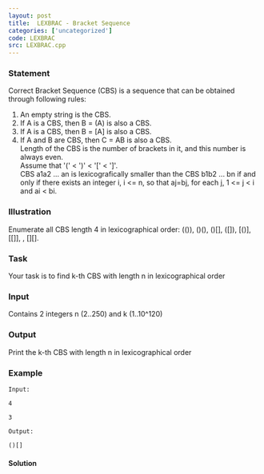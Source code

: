 ```yaml
---
layout: post
title:  LEXBRAC - Bracket Sequence
categories: ['uncategorized']
code: LEXBRAC
src: LEXBRAC.cpp
---
```


### **Statement**

Correct Bracket Sequence (CBS) is a sequence that can be obtained through
following rules:  
1) An empty string is the CBS.  
2) If A is a CBS, then B = (A) is also a CBS.  
3) If A is a CBS, then B = [A] is also a CBS.  
4) If A and B are CBS, then C = AB is also a CBS.  
Length of the CBS is the number of brackets in it, and this number is always
even.  
Assume that '(' < ')' < '[' < ']'.  
CBS a1a2 ... an is lexicografically smaller than the CBS b1b2 ... bn if and
only if there exists an integer i, i <= n, so that aj=bj, for each j, 1 <= j <
i and ai < bi.

### Illustration

Enumerate all CBS length 4 in lexicographical order: (()), ()(), ()[], ([]),
[()], [[]], [](), [][].

### Task

Your task is to find k-th CBS with length n in lexicographical order

### Input

Contains 2 integers n (2..250) and k (1..10^120)

### Output

Print the k-th CBS with length n in lexicographical order

### Example

    
    
    Input:
    4
    3
    Output:
    ()[]
    



#### **Solution**



